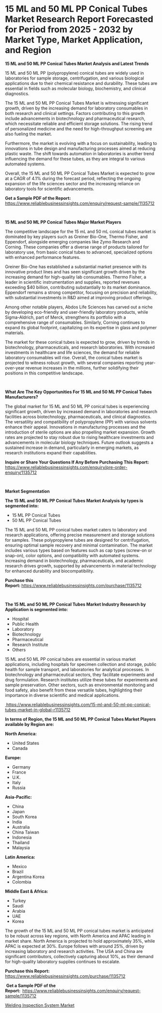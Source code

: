 <p><h1>15 ML and 50 ML PP Conical Tubes Market Research Report Forecasted for Period from 2025 -  2032 by Market Type, Market Application, and Region</h1></p><p><strong>15 ML and 50 ML PP Conical Tubes Market Analysis and Latest Trends</strong></p>
<p><p>15 ML and 50 ML PP (polypropylene) conical tubes are widely used in laboratories for sample storage, centrifugation, and various biological applications due to their chemical resistance and durability. These tubes are essential in fields such as molecular biology, biochemistry, and clinical diagnostics.</p><p>The 15 ML and 50 ML PP Conical Tubes Market is witnessing significant growth, driven by the increasing demand for laboratory consumables in both research and clinical settings. Factors contributing to this growth include advancements in biotechnology and pharmaceutical research, which necessitate reliable and efficient storage solutions. The rising trend of personalized medicine and the need for high-throughput screening are also fueling the market.</p><p>Furthermore, the market is evolving with a focus on sustainability, leading to innovations in tube design and manufacturing processes aimed at reducing plastic waste. The shift towards automation in laboratories is another trend influencing the demand for these tubes, as they are integral to various automated systems.</p><p>Overall, the 15 ML and 50 ML PP Conical Tubes Market is expected to grow at a CAGR of 4.1% during the forecast period, reflecting the ongoing expansion of the life sciences sector and the increasing reliance on laboratory tools for scientific advancements.</p></p>
<p><strong>Get a Sample PDF of the Report:&nbsp;</strong> <a href="https://www.reliablebusinessinsights.com/enquiry/request-sample/1135712?utm_campaign=2242&utm_medium=2&utm_source=Github&utm_content=ia&utm_term=25032025&utm_id=15-ml-and-50-ml-pp-conical-tubes">https://www.reliablebusinessinsights.com/enquiry/request-sample/1135712</a></p>
<p>&nbsp;</p>
<p><strong>15 ML and 50 ML PP Conical Tubes Major Market Players</strong></p>
<p><p>The competitive landscape for the 15 mL and 50 mL conical tubes market is dominated by key players such as Greiner Bio-One, Thermo Fisher, and Eppendorf, alongside emerging companies like Zymo Research and Corning. These companies offer a diverse range of products tailored for laboratory use, from basic conical tubes to advanced, specialized options with enhanced performance features.</p><p>Greiner Bio-One has established a substantial market presence with its innovative product lines and has seen significant growth driven by the increasing demand for high-quality lab consumables. Thermo Fisher, a leader in scientific instrumentation and supplies, reported revenues exceeding $40 billion, contributing substantially to its market dominance. Eppendorf remains a strong competitor, focusing on precision and reliability, with substantial investments in R&D aimed at improving product offerings.</p><p>Among other notable players, Abdos Life Sciences has carved out a niche by developing eco-friendly and user-friendly laboratory products, while Sigma-Aldrich, part of Merck, strengthens its portfolio with a comprehensive range of consumables. Similarly, Corning continues to expand its global footprint, capitalizing on its expertise in glass and polymer materials.</p><p>The market for these conical tubes is expected to grow, driven by trends in biotechnology, pharmaceuticals, and research laboratories. With increased investments in healthcare and life sciences, the demand for reliable laboratory consumables will rise. Overall, the conical tubes market is projected to witness robust growth, with several companies reporting year-over-year revenue increases in the millions, further solidifying their positions in this competitive landscape.</p></p>
<p>&nbsp;</p>
<p><strong>What Are The Key Opportunities For 15 ML and 50 ML PP Conical Tubes Manufacturers?</strong></p>
<p><p>The global market for 15 ML and 50 ML PP conical tubes is experiencing significant growth, driven by increased demand in laboratories and research facilities across biotechnology, pharmaceuticals, and clinical diagnostics. The versatility and compatibility of polypropylene (PP) with various solvents enhance their appeal. Innovations in manufacturing processes and the introduction of sterile options are also propelling market expansion. Growth rates are projected to stay robust due to rising healthcare investments and advancements in molecular biology techniques. Future outlook suggests a sustained increase in demand, particularly in emerging markets, as research institutions expand their capabilities.</p></p>
<p><strong>Inquire or Share Your Questions If Any Before Purchasing This Report:</strong> <a href="https://www.reliablebusinessinsights.com/enquiry/pre-order-enquiry/1135712?utm_campaign=2242&utm_medium=2&utm_source=Github&utm_content=ia&utm_term=25032025&utm_id=15-ml-and-50-ml-pp-conical-tubes">https://www.reliablebusinessinsights.com/enquiry/pre-order-enquiry/1135712</a></p>
<p>&nbsp;</p>
<p><strong>Market Segmentation</strong></p>
<p><strong>The 15 ML and 50 ML PP Conical Tubes Market Analysis by types is segmented into:</strong></p>
<p><ul><li>15 ML PP Conical Tubes</li><li>50 ML PP Conical Tubes</li></ul></p>
<p><p>The 15 ML and 50 ML PP conical tubes market caters to laboratory and research applications, offering precise measurement and storage solutions for samples. These polypropylene tubes are designed for centrifugation, ensuring optimal sample recovery and minimal contamination. The market includes various types based on features such as cap types (screw-on or snap-on), color options, and compatibility with automated systems. Increasing demand in biotechnology, pharmaceuticals, and academic research drives growth, supported by advancements in material technology for enhanced durability and biocompatibility.</p></p>
<p><strong>Purchase this Report:&nbsp;</strong><a href="https://www.reliablebusinessinsights.com/purchase/1135712?utm_campaign=2242&utm_medium=2&utm_source=Github&utm_content=ia&utm_term=25032025&utm_id=15-ml-and-50-ml-pp-conical-tubes">https://www.reliablebusinessinsights.com/purchase/1135712</a></p>
<p>&nbsp;</p>
<p><strong>The 15 ML and 50 ML PP Conical Tubes Market Industry Research by Application is segmented into:</strong></p>
<p><ul><li>Hospital</li><li>Public Health</li><li>Laboratory</li><li>Biotechnology</li><li>Pharmaceutical</li><li>Research Institute</li><li>Others</li></ul></p>
<p><p>15 ML and 50 ML PP conical tubes are essential in various market applications, including hospitals for specimen collection and storage, public health for sample transport, and laboratories for analytical processes. In biotechnology and pharmaceutical sectors, they facilitate experiments and drug formulation. Research institutes utilize these tubes for experiments and sample preservation. Other sectors, such as environmental monitoring and food safety, also benefit from these versatile tubes, highlighting their importance in diverse scientific and medical applications.</p></p>
<p><a href="https://www.reliablebusinessinsights.com/15-ml-and-50-ml-pp-conical-tubes-market-in-global-r1135712?utm_campaign=2242&utm_medium=2&utm_source=Github&utm_content=ia&utm_term=25032025&utm_id=15-ml-and-50-ml-pp-conical-tubes">&nbsp;https://www.reliablebusinessinsights.com/15-ml-and-50-ml-pp-conical-tubes-market-in-global-r1135712</a></p>
<p><strong>In terms of Region, the 15 ML and 50 ML PP Conical Tubes Market Players available by Region are:</strong></p>
<p>
    <p> <strong> North America: </strong>
        <ul>
            <li>United States</li>
            <li>Canada</li>
        </ul>
        </p> 
    <p> <strong> Europe: </strong>
        <ul>
            <li>Germany</li>
            <li>France</li>
            <li>U.K.</li>
            <li>Italy</li>
            <li>Russia</li>
        </ul>
        </p> 
    <p> <strong> Asia-Pacific: </strong>
        <ul>
            <li>China</li>
            <li>Japan</li>
            <li>South Korea</li>
            <li>India</li>
            <li>Australia</li>
            <li>China Taiwan</li>
            <li>Indonesia</li>
            <li>Thailand</li>
            <li>Malaysia</li>
        </ul>
        </p> 
    <p> <strong> Latin America: </strong>
        <ul>
            <li>Mexico</li>
            <li>Brazil</li>
            <li>Argentina Korea</li>
            <li>Colombia</li>
        </ul>
        </p> 
    <p> <strong> Middle East & Africa: </strong>
        <ul>
            <li>Turkey</li>
            <li>Saudi</li>
            <li>Arabia</li>
            <li>UAE</li>
            <li>Korea</li>
        </ul>
    </p>
    </p>
<p><p>The growth of the 15 ML and 50 ML PP conical tubes market is anticipated to be robust across key regions, with North America and APAC leading in market share. North America is projected to hold approximately 35%, while APAC is expected at 30%. Europe follows with around 25%, driven by increasing laboratory and research activities. The USA and China are significant contributors, collectively capturing about 10%, as their demand for high-quality laboratory supplies continues to escalate.</p></p>
<p><strong>Purchase this Report: </strong><a href="https://www.reliablebusinessinsights.com/purchase/1135712?utm_campaign=2242&utm_medium=2&utm_source=Github&utm_content=ia&utm_term=25032025&utm_id=15-ml-and-50-ml-pp-conical-tubes">https://www.reliablebusinessinsights.com/purchase/1135712</a></p>
<p>&nbsp;<strong>Get a Sample PDF of the Report:&nbsp;&nbsp;</strong><a href="https://www.reliablebusinessinsights.com/enquiry/request-sample/1135712?utm_campaign=2242&utm_medium=2&utm_source=Github&utm_content=ia&utm_term=25032025&utm_id=15-ml-and-50-ml-pp-conical-tubes">https://www.reliablebusinessinsights.com/enquiry/request-sample/1135712</a></p>
<p><strong></strong></p>
<p><p><a href="https://github.com/darouthiamnl/Market-Research-Report-List-1/blob/main/welding-inspection-system-market.md?utm_campaign=2242&utm_medium=2&utm_source=Github&utm_content=ia&utm_term=25032025&utm_id=15-ml-and-50-ml-pp-conical-tubes">Welding Inspection System Market</a></p></p>